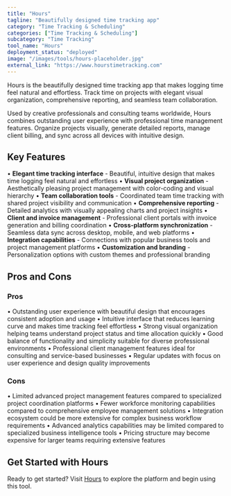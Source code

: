 ```yaml
---
title: "Hours"
tagline: "Beautifully designed time tracking app"
category: "Time Tracking & Scheduling"
categories: ["Time Tracking & Scheduling"]
subcategory: "Time Tracking"
tool_name: "Hours"
deployment_status: "deployed"
image: "/images/tools/hours-placeholder.jpg"
external_link: "https://www.hourstimetracking.com"
---
```

Hours is the beautifully designed time tracking app that makes logging time feel natural and effortless. Track time on projects with elegant visual organization, comprehensive reporting, and seamless team collaboration.

Used by creative professionals and consulting teams worldwide, Hours combines outstanding user experience with professional time management features. Organize projects visually, generate detailed reports, manage client billing, and sync across all devices with intuitive design.

## Key Features

• **Elegant time tracking interface** - Beautiful, intuitive design that makes time logging feel natural and effortless
• **Visual project organization** - Aesthetically pleasing project management with color-coding and visual hierarchy
• **Team collaboration tools** - Coordinated team time tracking with shared project visibility and communication
• **Comprehensive reporting** - Detailed analytics with visually appealing charts and project insights
• **Client and invoice management** - Professional client portals with invoice generation and billing coordination
• **Cross-platform synchronization** - Seamless data sync across desktop, mobile, and web platforms
• **Integration capabilities** - Connections with popular business tools and project management platforms
• **Customization and branding** - Personalization options with custom themes and professional branding

## Pros and Cons

### Pros
• Outstanding user experience with beautiful design that encourages consistent adoption and usage
• Intuitive interface that reduces learning curve and makes time tracking feel effortless
• Strong visual organization helping teams understand project status and time allocation quickly
• Good balance of functionality and simplicity suitable for diverse professional environments
• Professional client management features ideal for consulting and service-based businesses
• Regular updates with focus on user experience and design quality improvements

### Cons
• Limited advanced project management features compared to specialized project coordination platforms
• Fewer workforce monitoring capabilities compared to comprehensive employee management solutions
• Integration ecosystem could be more extensive for complex business workflow requirements
• Advanced analytics capabilities may be limited compared to specialized business intelligence tools
• Pricing structure may become expensive for larger teams requiring extensive features

## Get Started with Hours

Ready to get started? Visit [Hours](https://www.hourstimetracking.com/) to explore the platform and begin using this tool.